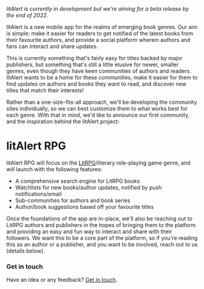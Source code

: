 _litAlert is currently in development but we're aiming for a beta release by the end of 2022._

litAlert is a new mobile app for the realms of emerging book genres. Our aim is simple: make it easier for readers to get notified of the latest books from their favourite authors, and provide a social platform wherein authors and fans can interact and share updates.

This is currently something that's fairly easy for titles backed by major publishers, but something that's still a little elusive for newer, smaller genres, even though they have keen communities of authors and readers. litAlert wants to be a home for these communities, make it easier for them to find updates on authors and books they want to read, and discover new titles that match their interests!

Rather than a one-size-fits-all approach, we'll be developing the community sites individually, so we can best customize them to what works best for each genre. With that in mind, we'd like to announce our first community, and the inspiration behind the litAlert project:

# litAlert RPG 

litAlert RPG will focus on the [LitRPG](https://en.wikipedia.org/wiki/LitRPG)/literary role-playing game genre, and will launch with the following features:

- A comprehensive search engine for LitRPG books
- Watchlists for new books/author updates, notified by push notifications/email
- Sub-communities for authors and book series
- Author/book suggestions based off your favourite titles

Once the foundations of the app are in-place, we'll also be reaching out to LitRPG authors and publishers in the hopes of bringing them to the platform and providing an easy and fun way to interact and share with their followers. We want this to be a core part of the platform, so if you're reading this as an author or a publisher, and you want to be involved, reach out to us (details below).


### Get in touch

Have an idea or any feedback? [Get in touch](mailto:hello@litalert.me).
